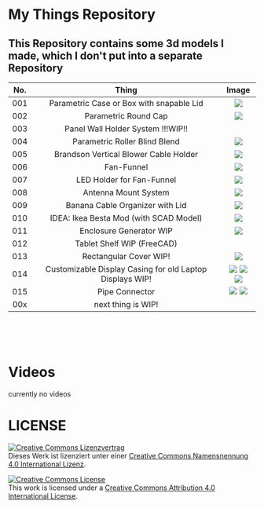 # __My Things Repository__

## This Repository contains some 3d models I made, which I don't put into a separate Repository



|No. | Thing             |  Image |
|:--:|:---------------:|:------:|
|001| Parametric Case or Box with snapable Lid|![](001-parametricCase/parametricCase.png)|
|002| Parametric Round Cap |![](002-cap/parametricCap.png)|
|003| Panel Wall Holder System !!!WIP!! ||
|004| Parametric Roller Blind Blend |![](004-roller-blind-blend/004-1.png)|
|005| Brandson Vertical Blower Cable Holder |![](005-brandson-vertical-blower-cable-holder/holderRing001.png)|
|006| Fan-Funnel |![](006-fan-funnel/006-fan-funnel.png)|
|007| LED Holder for Fan-Funnel |![](007-fan-funnel-upgrade/007-fan-funnel-upgrade.png)|
|008| Antenna Mount System |![](008-antenna-holder-kitchen-air-vent/008-antanna-holder-frame.png)|
|009| Banana Cable Organizer with Lid |![](009-banana-cable-org/009-banana-cable-org.png)|
|010| IDEA: Ikea Besta Mod (with SCAD Model) |![](010-ikea-besta-mod/bigBestaMod.gif)|
|011| Enclosure Generator WIP |![](011-enclosureGenerator/011-enclosure-generator.png)|
|012| Tablet Shelf WIP (FreeCAD) |  |
|013| Rectangular Cover WIP! |![](013-rectangularCover/013-rectangularCover.png)|
|014| Customizable Display Casing for old Laptop Displays WIP! |![](014-LaptopDisplayCasing/014-laptop-display-casing.png) ![](014-LaptopDisplayCasing/stl/display001/009.jpg) ![](014-LaptopDisplayCasing/stl/display001/010.jpg) |
|015| Pipe Connector | ![](015-pipe-connector/pipe-connector.png) ![](015-pipe-connector/pipe-con001.jpg) |
|00x| next thing is WIP! | |

<br>
<br>
<br>

# __Videos__

currently no videos

# LICENSE

<dl>
<a rel="license" href="http://creativecommons.org/licenses/by/4.0/"><img alt="Creative Commons Lizenzvertrag" style="border-width:0" src="https://i.creativecommons.org/l/by/4.0/88x31.png" /></a><br />Dieses Werk ist lizenziert unter einer <a rel="license" href="http://creativecommons.org/licenses/by/4.0/">Creative Commons Namensnennung 4.0 International Lizenz</a>.
</dl>

<dl>
<a rel="license" href="http://creativecommons.org/licenses/by/4.0/"><img alt="Creative Commons License" style="border-width:0" src="https://i.creativecommons.org/l/by/4.0/88x31.png" /></a><br />This work is licensed under a <a rel="license" href="http://creativecommons.org/licenses/by/4.0/">Creative Commons Attribution 4.0 International License</a>.
</dl>
